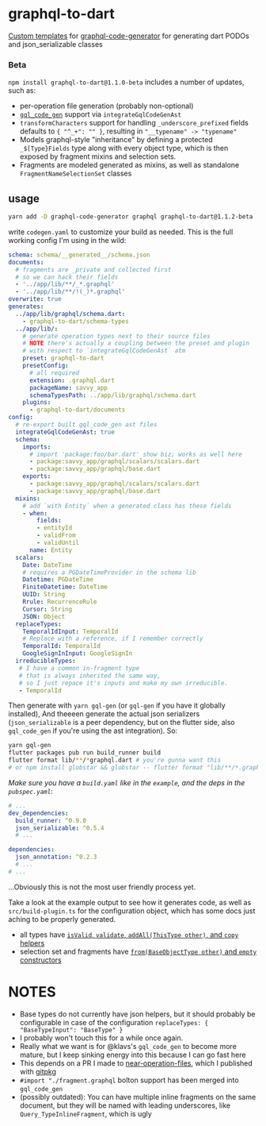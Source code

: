 # graphql-to-dart
[Custom templates](https://github.com/dotansimha/graphql-code-generator/blob/master/packages/graphql-codegen-generators/CUSTOM_TEMPLATES.md) for [graphql-code-generator](https://github.com/dotansimha/graphql-code-generator) for generating dart PODOs and json_serializable classes

### Beta
`npm install graphql-to-dart@1.1.0-beta` includes a number of updates, such as:
* per-operation file generation (probably non-optional)
*  [`gql_code_gen`](https://github.com/gql-dart/gql/tree/master/gql_code_gen) support via `integrateGqlCodeGenAst`
* `transformCharacters` support for handling `_underscore_prefixed` fields
   defaults to `{ "^_+": "" }`, resulting in `"__typename" -> "typename"`
* Models graphql-style "inheritance" by defining a protected `_$[Type}Fields` type along with every object type,
  which is then exposed by fragment mixins and selection sets.
* Fragments are modeled generated as mixins, as well as standalone `FragmentNameSelectionSet` classes

## usage
```bash
yarn add -D graphql-code-generator graphql graphql-to-dart@1.1.2-beta
```
write `codegen.yaml` to customize your build as needed.
This is the full working config I'm using in the wild:
```yaml
schema: schema/__generated__/schema.json
documents:
  # fragments are _private and collected first
  # so we can hack their fields
  - '../app/lib/**/_*.graphql'
  - '../app/lib/**/!(_)*.graphql'
overwrite: true
generates:
  ../app/lib/graphql/schema.dart:
    - graphql-to-dart/schema-types
  ../app/lib/:
    # generate operation types next to their source files
    # NOTE there's actually a coupling between the preset and plugin
    # with respect to `integrateGqlCodeGenAst` atm
    preset: graphql-to-dart
    presetConfig:
      # all required
      extension: .graphql.dart
      packageName: savvy_app
      schemaTypesPath: ../app/lib/graphql/schema.dart
    plugins:
      - graphql-to-dart/documents
config:
  # re-export built gql_code_gen ast files
  integrateGqlCodeGenAst: true
  schema:
    imports:
      # import 'package:foo/bar.dart' show biz; works as well here
      - package:savvy_app/graphql/scalars/scalars.dart
      - package:savvy_app/graphql/base.dart
    exports:
      - package:savvy_app/graphql/scalars/scalars.dart
      - package:savvy_app/graphql/base.dart
  mixins:
    # add `with Entity` when a generated class has these fields
    - when:
        fields:
        - entityId
        - validFrom
        - validUntil
      name: Entity
  scalars:
    Date: DateTime
    # requires a PGDateTimeProvider in the schema lib
    Datetime: PGDateTime
    FiniteDatetime: DateTime
    UUID: String
    Rrule: RecurrenceRule
    Cursor: String
    JSON: Object
  replaceTypes:
    TemporalIdInput: TemporalId
    # Replace with a reference, if I remember correctly
    TemporalId: TemporalId
    GoogleSignInInput: GoogleSignIn
  irreducibleTypes:
   # I have a common in-fragment type
   # that is always inherited the same way,
   # so I just repace it's inputs and make my own irreducible.
   - TemporalId

```
Then generate with `yarn gql-gen` (or `gql-gen` if you have it globally installed),
And theeeen generate the actual json serializers (`json_serializable` is a peer dependency, but on the flutter side, also `gql_code_gen` if you're using the ast integration).
So:
```bash
yarn gql-gen
flutter packages pub run build_runner build
flutter format lib/**/*graphql.dart # you're gunna want this
# or npm install globstar && globstar -- flutter format "lib/**/*.graphql.dart"
```

*Make sure you have a `build.yaml` like in the `example`, and the deps in the `pubspec.yaml`*:
```yaml
# ...
dev_dependencies:
  build_runner: ^0.9.0
  json_serializable: ^0.5.4
  # ...

dependencies:
  json_annotation: ^0.2.3
  # ...
# ...
```

...Obviously this is not the most user friendly process yet.


Take a look at the example output to see how it generates code, as well as `src/build-plugin.ts` for the configuration object, which has some docs just aching to be properly generated.
* all types have [`isValid`, `validate`, `addAll(ThisType other)`, and `copy` helpers](https://github.com/micimize/graphql-to-dart/blob/6aaba6db32c4094df535663f58c7112d17f40c32/example/lib/graphql/schema.dart#L62-L100) 
* selection set and fragments have [`from(BaseObjectType other)` and `empty` constructors](
https://github.com/micimize/graphql-to-dart/blob/6aaba6db32c4094df535663f58c7112d17f40c32/example/lib/graphql/hero_for_episode.gql.dart#L66-L75)

# NOTES
* Base types do not currently have json helpers, but it should probably be configurable
  in case of the configuration `replaceTypes: { "BaseTypeInput": "BaseType" }`
* I probably won't touch this for a while once again.
* Really what we want is for @klavs's `gql_code_gen` to become more mature,
  but I keep sinking energy into this because I can go fast here
* This depends on a PR I made to [near-operation-files](https://github.com/dotansimha/graphql-code-generator/pull/3109), which I published with [gitpkg](https://github.com/ramasilveyra/gitpkg)
* `#import "./fragment.graphql` bolton support has been merged into `gql_code_gen`
* (possibly outdated): You can have multiple inline fragments on the same document,
  but they will be named with leading underscores, like `Query_TypeInlineFragment`, which is ugly


